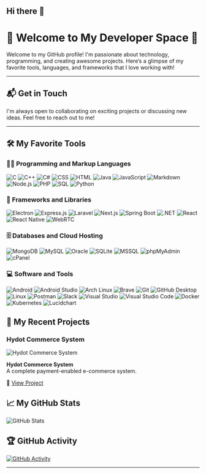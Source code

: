 ## Hi there 👋

# 🌟 Welcome to My Developer Space 🌟

Welcome to my GitHub profile! I'm passionate about technology, programming, and creating awesome projects. Here’s a glimpse of my favorite tools, languages, and frameworks that I love working with!

---

## 📬 Get in Touch

I'm always open to collaborating on exciting projects or discussing new ideas. Feel free to reach out to me!

---

## 🛠️ My Favorite Tools

### 👨‍💻 Programming and Markup Languages
<p>
  <img src="https://img.shields.io/badge/C-A8B9CC?style=for-the-badge&logo=c&logoColor=white" alt="C" />
  <img src="https://img.shields.io/badge/C++-00599C?style=for-the-badge&logo=c%2B%2B&logoColor=white" alt="C++" />
  <img src="https://img.shields.io/badge/C%23-239120?style=for-the-badge&logo=c-sharp&logoColor=white" alt="C#" />
  <img src="https://img.shields.io/badge/CSS-1572B6?style=for-the-badge&logo=css3&logoColor=white" alt="CSS" />
  <img src="https://img.shields.io/badge/HTML-E34F26?style=for-the-badge&logo=html5&logoColor=white" alt="HTML" />
  <img src="https://img.shields.io/badge/Java-007396?style=for-the-badge&logo=java&logoColor=white" alt="Java" />
  <img src="https://img.shields.io/badge/JavaScript-F7DF1E?style=for-the-badge&logo=javascript&logoColor=black" alt="JavaScript" />
  <img src="https://img.shields.io/badge/Markdown-000000?style=for-the-badge&logo=markdown&logoColor=white" alt="Markdown" />
  <img src="https://img.shields.io/badge/Node.js-339933?style=for-the-badge&logo=node-dot-js&logoColor=white" alt="Node.js" />
  <img src="https://img.shields.io/badge/PHP-777BB4?style=for-the-badge&logo=php&logoColor=white" alt="PHP" />
  <img src="https://img.shields.io/badge/SQL-4479A1?style=for-the-badge&logo=sqlite&logoColor=white" alt="SQL" />
  <img src="https://img.shields.io/badge/Python-306998?style=for-the-badge&logo=python&logoColor=white" alt="Python" />
</p>


### 🧰 Frameworks and Libraries
<p>
  <img src="https://img.shields.io/badge/Electron-2C2E3B?style=for-the-badge&logo=electron&logoColor=white" alt="Electron" />
  <img src="https://img.shields.io/badge/Express.js-000000?style=for-the-badge&logo=express&logoColor=white" alt="Express.js" />
  <img src="https://img.shields.io/badge/Laravel-FF2D20?style=for-the-badge&logo=laravel&logoColor=white" alt="Laravel" />
  <img src="https://img.shields.io/badge/Next.js-000000?style=for-the-badge&logo=nextdotjs&logoColor=white" alt="Next.js" />
  <img src="https://img.shields.io/badge/Spring%20Boot-6DB33F?style=for-the-badge&logo=spring-boot&logoColor=white" alt="Spring Boot" />
  <img src="https://img.shields.io/badge/.NET-512BD4?style=for-the-badge&logo=dotnet&logoColor=white" alt=".NET" />
  <img src="https://img.shields.io/badge/React-61DAFB?style=for-the-badge&logo=react&logoColor=black" alt="React" />
  <img src="https://img.shields.io/badge/React%20Native-61DAFB?style=for-the-badge&logo=react&logoColor=white" alt="React Native" />
  <img src="https://img.shields.io/badge/WebRTC-4A7B8C?style=for-the-badge&logo=webrtc&logoColor=white" alt="WebRTC" />
</p>


### 🗄️ Databases and Cloud Hosting
<p>
  <img src="https://img.shields.io/badge/MongoDB-47A248?style=for-the-badge&logo=mongodb&logoColor=white" alt="MongoDB" />
  <img src="https://img.shields.io/badge/MySQL-4479A1?style=for-the-badge&logo=mysql&logoColor=white" alt="MySQL" />
  <img src="https://img.shields.io/badge/Oracle-F80000?style=for-the-badge&logo=oracle&logoColor=white" alt="Oracle" />
  <img src="https://img.shields.io/badge/SQLite-003B57?style=for-the-badge&logo=sqlite&logoColor=white" alt="SQLite" />
  <img src="https://img.shields.io/badge/MSSQL-CC2927?style=for-the-badge&logo=microsoft-sql-server&logoColor=white" alt="MSSQL" />
  <img src="https://img.shields.io/badge/phpMyAdmin-6C78C8?style=for-the-badge&logo=phpmyadmin&logoColor=white" alt="phpMyAdmin" />
  <img src="https://img.shields.io/badge/cPanel-43A7A1?style=for-the-badge&logo=cpanel&logoColor=white" alt="cPanel" />
</p>

### 💻 Software and Tools
<p>
  <img src="https://img.shields.io/badge/Android-3DDC84?style=for-the-badge&logo=android&logoColor=white" alt="Android" />
  <img src="https://img.shields.io/badge/Android%20Studio-3DDC84?style=for-the-badge&logo=android-studio&logoColor=white" alt="Android Studio" />
  <img src="https://img.shields.io/badge/Arch%20Linux-1793D1?style=for-the-badge&logo=arch-linux&logoColor=white" alt="Arch Linux" />
  <img src="https://img.shields.io/badge/Brave-FB542B?style=for-the-badge&logo=brave&logoColor=white" alt="Brave" />
  <img src="https://img.shields.io/badge/Git-F05032?style=for-the-badge&logo=git&logoColor=white" alt="Git" />
  <img src="https://img.shields.io/badge/GitHub%20Desktop-181717?style=for-the-badge&logo=github&logoColor=white" alt="GitHub Desktop" />
  <img src="https://img.shields.io/badge/Linux-FCC624?style=for-the-badge&logo=linux&logoColor=black" alt="Linux" />
  <img src="https://img.shields.io/badge/Postman-FF6C37?style=for-the-badge&logo=postman&logoColor=white" alt="Postman" />
  <img src="https://img.shields.io/badge/Slack-4A154B?style=for-the-badge&logo=slack&logoColor=white" alt="Slack" />
  <img src="https://img.shields.io/badge/Visual%20Studio-5C2D91?style=for-the-badge&logo=visual-studio&logoColor=white" alt="Visual Studio" />
  <img src="https://img.shields.io/badge/Visual%20Studio%20Code-007ACC?style=for-the-badge&logo=visual-studio-code&logoColor=white" alt="Visual Studio Code" />
  <img src="https://img.shields.io/badge/Docker-2496ED?style=for-the-badge&logo=docker&logoColor=white" alt="Docker" />
  <img src="https://img.shields.io/badge/Kubernetes-326CE5?style=for-the-badge&logo=kubernetes&logoColor=white" alt="Kubernetes" />
  <img src="https://img.shields.io/badge/Lucidchart-FFB800?style=for-the-badge&logo=lucidchart&logoColor=white" alt="Lucidchart" />
</p>

## 🚀 My Recent Projects

### Hydot Commerce System

![Hydot Commerce System](https://mainapi.hydottech.com/storage/SN3giQXsccOwGy5RbmFleXcrzpdYjNGgZ5ZwVVMi.png)

**Hydot Commerce System**  
A complete payment-enabled e-commerce system.

🔗 [View Project](https://web.commerce.hydottech.com/)




## 📈 My GitHub Stats

![GitHub Stats](https://github-readme-stats.vercel.app/api?username=solomondanso2023&show_icons=true&theme=radical)

## 🏆 GitHub Activity

[![GitHub Activity](https://activity-graph.herokuapp.com/graph?username=solomondanso2023&theme=react-dark)](https://github.com/solomondanso2023)

---






